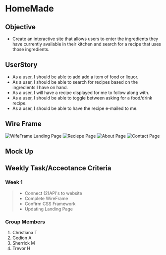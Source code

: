 # HomeMade

## Objective

- Create an interactive site that allows users to enter the ingredients they have currently available in their kitchen and search for a recipe that uses those ingredients.

## UserStory

- As a user, I should be able to add add a item of food or liquor.
- As a user, I should be able to search for recipes based on the ingredients I have on hand.
- As a user, I will have a recipe displayed for me to follow along with.
- As a user, I should be able to toggle between asking for a food/drink recipe.
- As a user, I should be able to have the recipe e-mailed to me.

## Wire Frame

![WifeFrame Landing Page](/assets/images/Screen%20Shot%202022-04-13%20at%208.11.20%20PM.png)
![Reciepe Page](/assets/images/Screen%20Shot%202022-04-13%20at%208.11.40%20PM.png)
![About Page](/assets/images/Screen%20Shot%202022-04-13%20at%208.11.54%20PM.png)
![Contact Page ](/assets/images/Screen%20Shot%202022-04-13%20at%208.12.04%20PM.png)

## Mock Up

## Weekly Task/Acceotance Criteria

### Week 1

> - Connect (2)API's to website
> - Complete WireFrame
> - Confirm CSS Framework
> - Updating Landing Page

### Group Members

1. Christiana T
2. Gedion A
3. Sherrick M
4. Trevor H
